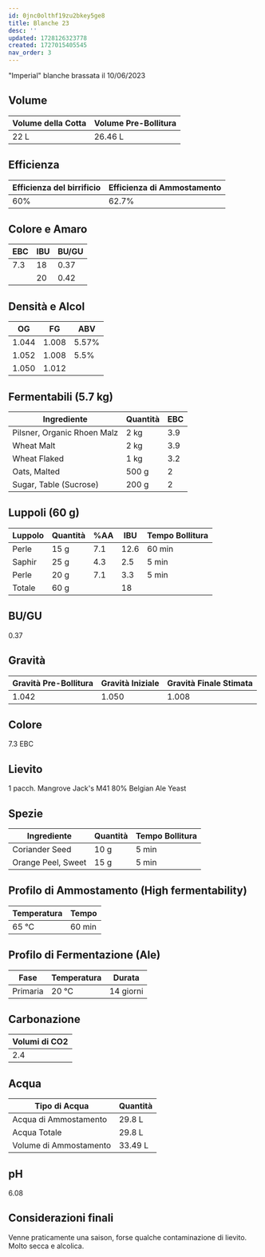 ```yaml
---
id: 0jnc0olthf19zu2bkey5ge8
title: Blanche 23
desc: ''
updated: 1728126323778
created: 1727015405545
nav_order: 3
---
```

"Imperial" blanche brassata il 10/06/2023

## Volume

| Volume della Cotta | Volume Pre-Bollitura |
|--------------------|----------------------|
| 22 L               | 26.46 L              |

## Efficienza

| Efficienza del birrificio | Efficienza di Ammostamento |
|---------------------------|----------------------------|
| 60%                       | 62.7%                      |

## Colore e Amaro

| EBC  | IBU | BU/GU |
|------|-----|-------|
| 7.3  | 18  | 0.37  |
|      | 20  | 0.42  |

## Densità e Alcol

| OG    | FG    | ABV  |
|-------|-------|------|
| 1.044 | 1.008 | 5.57%|
| 1.052 | 1.008 | 5.5% |
| 1.050 | 1.012 |      |

## Fermentabili (5.7 kg)

| Ingrediente                        | Quantità  | EBC  |
|------------------------------------|-----------|------|
| Pilsner, Organic Rhoen Malz        | 2 kg      | 3.9  |
| Wheat Malt                         | 2 kg      | 3.9  |
| Wheat Flaked                       | 1 kg      | 3.2  |
| Oats, Malted                       | 500 g     | 2    |
| Sugar, Table (Sucrose)             | 200 g     | 2    |

## Luppoli (60 g)

| Luppolo                | Quantità | %AA | IBU  | Tempo Bollitura |
|------------------------|----------|-----|------|-----------------|
| Perle                  | 15 g     | 7.1 | 12.6 | 60 min          |
| Saphir                 | 25 g     | 4.3 | 2.5  | 5 min           |
| Perle                  | 20 g     | 7.1 | 3.3  | 5 min           |
|Totale|60 g||18||

## BU/GU

0.37

## Gravità

| Gravità Pre-Bollitura | Gravità Iniziale | Gravità Finale Stimata |
|-----------------------|------------------|------------------------|
| 1.042                 | 1.050            | 1.008                  |

## Colore

7.3 EBC

## Lievito

1 pacch. Mangrove Jack's M41 80% Belgian Ale Yeast

## Spezie

| Ingrediente         | Quantità | Tempo Bollitura |
|---------------------|----------|-----------------|
| Coriander Seed      | 10 g     | 5 min           |
| Orange Peel, Sweet  | 15 g     | 5 min           |

## Profilo di Ammostamento (High fermentability)

| Temperatura | Tempo  |
|-------------|--------|
| 65 ℃        | 60 min |

## Profilo di Fermentazione (Ale)

| Fase     | Temperatura | Durata   |
|----------|-------------|----------|
| Primaria | 20 ℃        | 14 giorni|

## Carbonazione

| Volumi di CO2 |
|---------------|
| 2.4           |

## Acqua

| Tipo di Acqua          | Quantità |
|------------------------|----------|
| Acqua di Ammostamento  | 29.8 L   |
| Acqua Totale           | 29.8 L   |
| Volume di Ammostamento | 33.49 L  |

## pH

6.08

## Considerazioni finali

Venne praticamente una saison, forse qualche contaminazione di lievito. Molto secca e alcolica.
